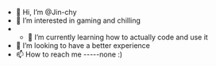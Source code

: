 - 👋 Hi, I’m @Jin-chy
- 👀 I’m interested in gaming and chilling
- - 🌱 I’m currently learning how to actually code and use it
- 💞️ I’m looking to have a better experience 
- 📫 How to reach me -----none :)
<!---
Jin-chy/Jin-chy is a ✨ special ✨ repository because its `README.md` (this file) appears on your GitHub profile.
You can click the Preview link to take a look at your changes.
--->
